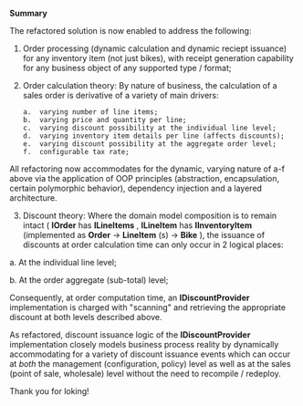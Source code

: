 **Summary**

The refactored solution is now enabled to address the following:

1.  Order processing (dynamic calculation and dynamic reciept issuance) for any inventory item (not just bikes), with receipt generation capability for any business object of any supported type / format;

2.  Order calculation theory:  By nature of business, the calculation of a sales order is derivative of a variety of main drivers:

        a.  varying number of line items;
        b.  varying price and quantity per line;
        c.  varying discount possibility at the individual line level;
        d.  varying inventory item details per line (affects discounts);
        e.  varying discount possibility at the aggregate order level;
        f.  configurable tax rate;

All refactoring now accommodates for the dynamic, varying nature of a-f above via the application of OOP principles (abstraction, encapsulation, certain polymorphic behavior), dependency injection and a layered architecture.

3. Discount theory:  Where the domain model composition is to remain intact ( **IOrder** has **ILineItems** , **ILineItem** has **IInventoryItem** (implemented as **Order** -&gt; **LineItem** (s) -&gt; **Bike** ), the issuance of discounts at order calculation time can only occur in 2 logical places:

a.  At the individual line level;

b.  At the order aggregate (sub-total) level;

Consequently, at order computation time, an **IDiscountProvider** implementation is charged with &quot;scanning&quot; and retrieving the appropriate discount at both levels described above.

As refactored, discount issuance logic of the **IDiscountProvider** implementation closely models business process reality by dynamically accommodating for a variety of discount issuance events which can occur at _both_ the management (configuration, policy) level as well as at the sales (point of sale, wholesale) level without the need to recompile / redeploy.

Thank you for loking!